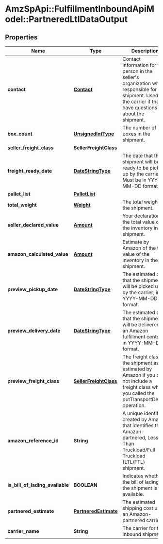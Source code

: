 # AmzSpApi::FulfillmentInboundApiModel::PartneredLtlDataOutput

## Properties
Name | Type | Description | Notes
------------ | ------------- | ------------- | -------------
**contact** | [**Contact**](Contact.md) | Contact information for the person in the seller&#39;s organization who is responsible for the shipment. Used by the carrier if they have questions about the shipment. | 
**box_count** | [**UnsignedIntType**](UnsignedIntType.md) | The number of boxes in the shipment. | 
**seller_freight_class** | [**SellerFreightClass**](SellerFreightClass.md) |  | [optional] 
**freight_ready_date** | [**DateStringType**](DateStringType.md) | The date that the shipment will be ready to be picked up by the carrier. Must be in YYYY-MM-DD format. | 
**pallet_list** | [**PalletList**](PalletList.md) |  | 
**total_weight** | [**Weight**](Weight.md) | The total weight of the shipment. | 
**seller_declared_value** | [**Amount**](Amount.md) | Your declaration of the total value of the inventory in the shipment. | [optional] 
**amazon_calculated_value** | [**Amount**](Amount.md) | Estimate by Amazon of the total value of the inventory in the shipment. | [optional] 
**preview_pickup_date** | [**DateStringType**](DateStringType.md) | The estimated date that the shipment will be picked up by the carrier, in YYYY-MM-DD format. | 
**preview_delivery_date** | [**DateStringType**](DateStringType.md) | The estimated date that the shipment will be delivered to an Amazon fulfillment center, in YYYY-MM-DD format. | 
**preview_freight_class** | [**SellerFreightClass**](SellerFreightClass.md) | The freight class of the shipment as estimated by Amazon if you did not include a freight class when you called the putTransportDetails operation. | 
**amazon_reference_id** | **String** | A unique identifier created by Amazon that identifies this Amazon-partnered, Less Than Truckload/Full Truckload (LTL/FTL) shipment. | 
**is_bill_of_lading_available** | **BOOLEAN** | Indicates whether the bill of lading for the shipment is available. | 
**partnered_estimate** | [**PartneredEstimate**](PartneredEstimate.md) | The estimated shipping cost using an Amazon-partnered carrier. | [optional] 
**carrier_name** | **String** | The carrier for the inbound shipment. | 


